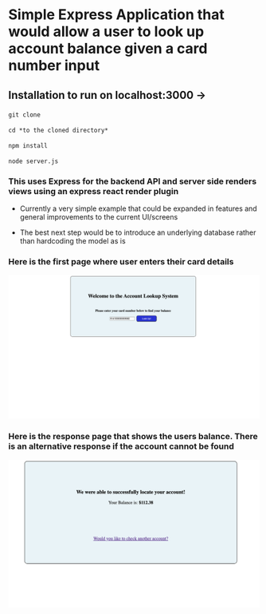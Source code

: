 # Simple Express Application that would allow a user to look up account balance given a card number input

## Installation to run on localhost:3000 ->
`git clone`

`cd *to the cloned directory*`

`npm install`

`node server.js`

### This uses Express for the backend API and server side renders views using an express react render plugin

* Currently a very simple example that could be expanded in features and general improvements to the current UI/screens

* The best next step would be to introduce an underlying database rather than hardcoding the model as is

### Here is the first page where user enters their card details
![alt text](/public/page1.png)

### Here is the response page that shows the users balance. There is an alternative response if the account cannot be found
![alt text](/public/page2.png)
